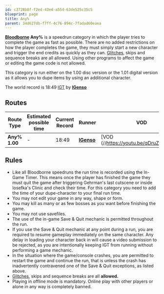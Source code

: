 ```yaml
---
id: c3728b8f-f2ed-43ed-a55d-63de525c35c5
blueprint: page
title: Any%
parent: 34d627db-f7ff-4c76-894c-7fadad60eaea
---
```

**[Bloodborne](/bloodborne) Any%** is a speedrun category in which the player tries to complete the game as fast as possible. There are no added restrictions on how the player completes the game, they must simply start a new character and trigger the end credits as quickly as they can. [Glitches](/glitches), skips and sequence breaks are all allowed. Using other programs to affect the game or editing the game code is not allowed.

This category is run either on the 1.00 disc version or the 1.01 digital version as it allows you to dupe items by using an additional character.

The world record is 18:49 [IGT](/in-game-time) by **[lGenso](https://www.twitch.tv/lGenso)**

## Routes

| Route Type    | Estimated possible time | Current Record | Runner                                     | VOD                                                                                                                               |
| ------------- | ----------------------- | -------------- | ------------------------------------------ | --------------------------------------------------------------------------------------------------------------------------------- |
| **Any% 1.00** | -                       | 18:49          | **[lGenso](https://www.twitch.tv/lGenso)** | [VOD (//https://youtu.be/qDruZHXA4mU) |

## Rules

- Like all Bloodborne speedruns the run time is recorded using the In-Game Timer. This means once the player has finished the game they must quit the game after triggering Gehrman's last cutscene or inside Iosefka's Clinic and check their time. For this category you need to add the time of your dupe-character to your final run time.
- You may not edit your game in any way, shape or form.
- You may kill as many or as few bosses as you want before finishing the game.
- You may not use savefiles.
- The use of the in-game Save & Quit mechanic is permitted throughout the run.
- If you use the Save & Quit mechanic at any point during a run, you are required to resume gameplay immediately on the same character. Any delay in loading your character back in will cause a video submission to be rejected, as you are intentionally keeping IGT from running without performing a game mechanic.
- In the situation where the game/console crashes, you are permitted to restart the game and continue the run, that is unless the crash has inadvertently contravened one of the Save & Quit exceptions, as listed above.
- [Glitches](/glitches), skips and sequence breaks are all **allowed.**
- Playing in offline mode is mandatory. Online play with other players or alone in any way is completely banned.
